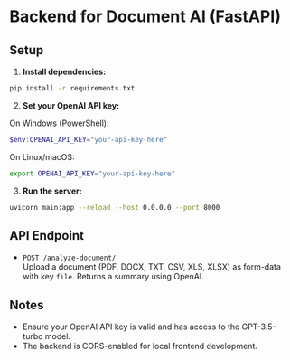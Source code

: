 # Backend for Document AI (FastAPI)

## Setup

1. **Install dependencies:**

```bash
pip install -r requirements.txt
```

2. **Set your OpenAI API key:**

On Windows (PowerShell):
```powershell
$env:OPENAI_API_KEY="your-api-key-here"
```
On Linux/macOS:
```bash
export OPENAI_API_KEY="your-api-key-here"
```

3. **Run the server:**

```bash
uvicorn main:app --reload --host 0.0.0.0 --port 8000
```

## API Endpoint

- `POST /analyze-document/`  
  Upload a document (PDF, DOCX, TXT, CSV, XLS, XLSX) as form-data with key `file`. Returns a summary using OpenAI.

## Notes
- Ensure your OpenAI API key is valid and has access to the GPT-3.5-turbo model.
- The backend is CORS-enabled for local frontend development. 